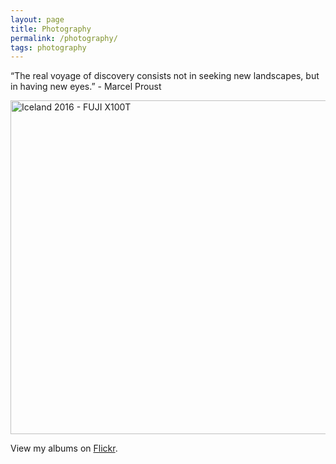 ```yaml
---
layout: page
title: Photography
permalink: /photography/
tags: photography
---
```


“The real voyage of discovery consists not in seeking new landscapes, but in having new eyes.” - Marcel Proust

<a data-flickr-embed="true" data-header="true"  href="https://www.flickr.com/photos/splendorevision/albums/72157667350882120" title="Iceland 2016 - FUJI X100T"><img src="https://c3.staticflickr.com/8/7131/26554483130_a18a1c3a6a_c.jpg" width="800" height="534" alt="Iceland 2016 - FUJI X100T"></a><script async src="//embedr.flickr.com/assets/client-code.js" charset="utf-8"></script>

View my albums on [Flickr](https://www.flickr.com/photos/splendorevision/albums/with/72157670630820101).